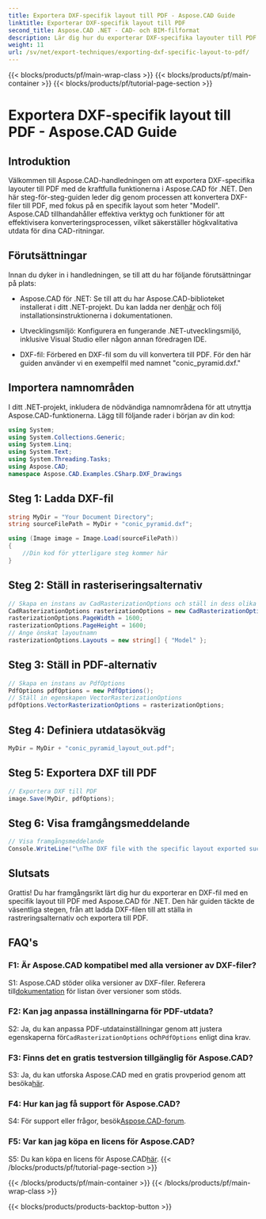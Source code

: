 ```yaml
---
title: Exportera DXF-specifik layout till PDF - Aspose.CAD Guide
linktitle: Exporterar DXF-specifik layout till PDF
second_title: Aspose.CAD .NET - CAD- och BIM-filformat
description: Lär dig hur du exporterar DXF-specifika layouter till PDF med Aspose.CAD för .NET. Följ vår steg-för-steg-guide för effektiva och högkvalitativa konverteringar.
weight: 11
url: /sv/net/export-techniques/exporting-dxf-specific-layout-to-pdf/
---
```


{{< blocks/products/pf/main-wrap-class >}}
{{< blocks/products/pf/main-container >}}
{{< blocks/products/pf/tutorial-page-section >}}

# Exportera DXF-specifik layout till PDF - Aspose.CAD Guide

## Introduktion

Välkommen till Aspose.CAD-handledningen om att exportera DXF-specifika layouter till PDF med de kraftfulla funktionerna i Aspose.CAD för .NET. Den här steg-för-steg-guiden leder dig genom processen att konvertera DXF-filer till PDF, med fokus på en specifik layout som heter "Modell". Aspose.CAD tillhandahåller effektiva verktyg och funktioner för att effektivisera konverteringsprocessen, vilket säkerställer högkvalitativa utdata för dina CAD-ritningar.

## Förutsättningar

Innan du dyker in i handledningen, se till att du har följande förutsättningar på plats:

- Aspose.CAD för .NET: Se till att du har Aspose.CAD-biblioteket installerat i ditt .NET-projekt. Du kan ladda ner den[här](https://releases.aspose.com/cad/net/) och följ installationsinstruktionerna i dokumentationen.

- Utvecklingsmiljö: Konfigurera en fungerande .NET-utvecklingsmiljö, inklusive Visual Studio eller någon annan föredragen IDE.

- DXF-fil: Förbered en DXF-fil som du vill konvertera till PDF. För den här guiden använder vi en exempelfil med namnet "conic_pyramid.dxf."

## Importera namnområden

I ditt .NET-projekt, inkludera de nödvändiga namnområdena för att utnyttja Aspose.CAD-funktionerna. Lägg till följande rader i början av din kod:

```csharp
using System;
using System.Collections.Generic;
using System.Linq;
using System.Text;
using System.Threading.Tasks;
using Aspose.CAD;
namespace Aspose.CAD.Examples.CSharp.DXF_Drawings

```

## Steg 1: Ladda DXF-fil

```csharp
string MyDir = "Your Document Directory";
string sourceFilePath = MyDir + "conic_pyramid.dxf";

using (Image image = Image.Load(sourceFilePath))
{
    //Din kod för ytterligare steg kommer här
}
```

## Steg 2: Ställ in rasteriseringsalternativ

```csharp
// Skapa en instans av CadRasterizationOptions och ställ in dess olika egenskaper
CadRasterizationOptions rasterizationOptions = new CadRasterizationOptions();
rasterizationOptions.PageWidth = 1600;
rasterizationOptions.PageHeight = 1600;
// Ange önskat layoutnamn
rasterizationOptions.Layouts = new string[] { "Model" };
```

## Steg 3: Ställ in PDF-alternativ

```csharp
// Skapa en instans av PdfOptions
PdfOptions pdfOptions = new PdfOptions();
// Ställ in egenskapen VectorRasterizationOptions
pdfOptions.VectorRasterizationOptions = rasterizationOptions;
```

## Steg 4: Definiera utdatasökväg

```csharp
MyDir = MyDir + "conic_pyramid_layout_out.pdf";
```

## Steg 5: Exportera DXF till PDF

```csharp
// Exportera DXF till PDF
image.Save(MyDir, pdfOptions);
```

## Steg 6: Visa framgångsmeddelande

```csharp
// Visa framgångsmeddelande
Console.WriteLine("\nThe DXF file with the specific layout exported successfully to PDF.\nFile saved at " + MyDir);
```

## Slutsats

Grattis! Du har framgångsrikt lärt dig hur du exporterar en DXF-fil med en specifik layout till PDF med Aspose.CAD för .NET. Den här guiden täckte de väsentliga stegen, från att ladda DXF-filen till att ställa in rastreringsalternativ och exportera till PDF.

## FAQ's

### F1: Är Aspose.CAD kompatibel med alla versioner av DXF-filer?

 S1: Aspose.CAD stöder olika versioner av DXF-filer. Referera till[dokumentation](https://reference.aspose.com/cad/net/) för listan över versioner som stöds.

### F2: Kan jag anpassa inställningarna för PDF-utdata?

S2: Ja, du kan anpassa PDF-utdatainställningar genom att justera egenskaperna för`CadRasterizationOptions` och`PdfOptions` enligt dina krav.

### F3: Finns det en gratis testversion tillgänglig för Aspose.CAD?

 S3: Ja, du kan utforska Aspose.CAD med en gratis provperiod genom att besöka[här](https://releases.aspose.com/).

### F4: Hur kan jag få support för Aspose.CAD?

 S4: För support eller frågor, besök[Aspose.CAD-forum](https://forum.aspose.com/c/cad/19).

### F5: Var kan jag köpa en licens för Aspose.CAD?

 S5: Du kan köpa en licens för Aspose.CAD[här](https://purchase.aspose.com/buy).
{{< /blocks/products/pf/tutorial-page-section >}}

{{< /blocks/products/pf/main-container >}}
{{< /blocks/products/pf/main-wrap-class >}}

{{< blocks/products/products-backtop-button >}}
